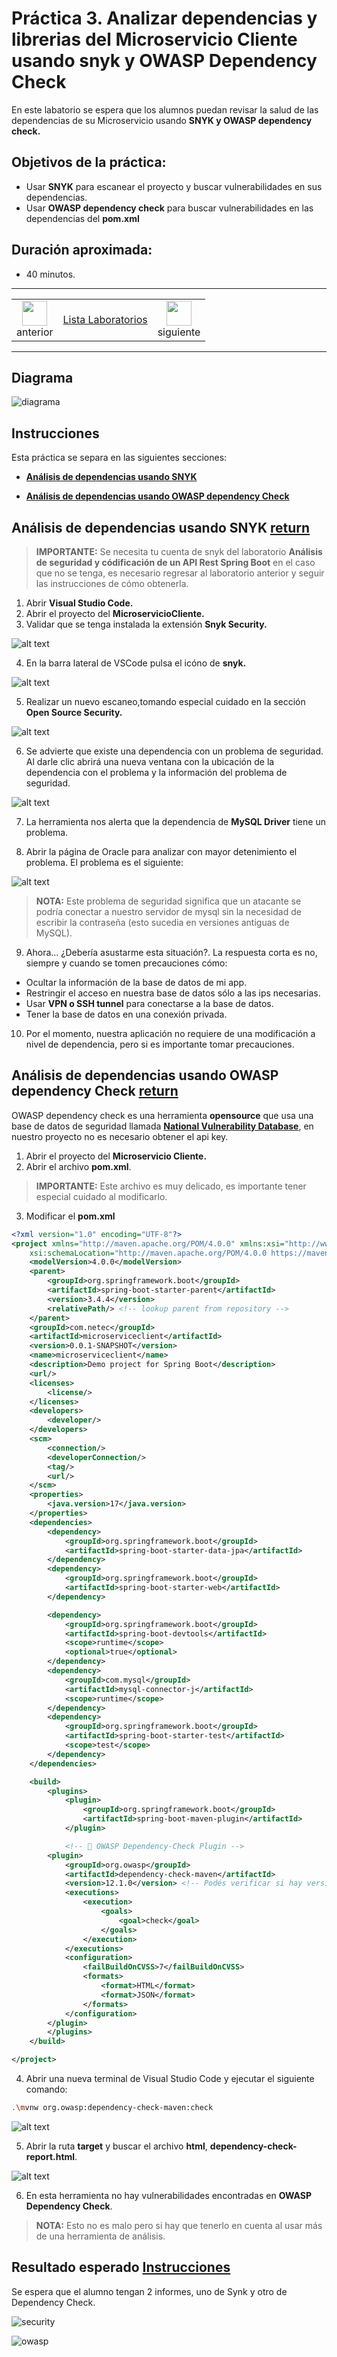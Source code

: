 # Práctica 3. Analizar dependencias y librerias del Microservicio Cliente usando snyk y OWASP Dependency Check  

En este labatorio se espera que los alumnos puedan revisar la salud de las dependencias de su Microservicio usando **SNYK y OWASP dependency check.**

## Objetivos de la práctica:
- Usar **SNYK** para escanear el proyecto y buscar vulnerabilidades en sus dependencias. 
- Usar **OWASP dependency check** para buscar vulnerabilidades en las dependencias del **pom.xml** 

## Duración aproximada:
- 40 minutos.

---

<div style="width: 400px;">
        <table width="50%">
            <tr>
                <td style="text-align: center;">
                    <a href="../Capitulo3/"><img src="../images/anterior.png" width="40px"></a>
                    <br>anterior
                </td>
                <td style="text-align: center;">
                   <a href="../README.md">Lista Laboratorios</a>
                </td>
<td style="text-align: center;">
                    <a href="../Capitulo5/"><img src="../images/siguiente.png" width="40px"></a>
                    <br>siguiente
                </td>
            </tr>
        </table>
</div>

---


## Diagrama

![diagrama](../images/3/diagrama.png)


## Instrucciones
Esta práctica se separa en las siguientes secciones:

- **[Análisis de dependencias usando SNYK](#análisis-de-dependencias-usando-snyk-return)**

- **[Análisis de dependencias usando OWASP dependency Check](#análisis-de-dependencias-usando-owasp-dependency-check-return)**


## Análisis de dependencias usando SNYK [return](#instrucciones)
> **IMPORTANTE:** Se necesita tu cuenta de snyk del laboratorio **Análisis de seguridad y códificación de un API Rest Spring Boot** en el caso que no se tenga, es necesario regresar al laboratorio anterior y seguir las instrucciones de cómo obtenerla. 

1. Abrir **Visual Studio Code.**
2. Abrir el proyecto del **MicroservicioCliente.** 
3. Validar que se tenga instalada la extensión **Snyk Security.** 

![alt text](../images/3/1.png)

4. En la barra lateral de VSCode pulsa el icóno de **snyk.**

![alt text](../images/3/2.png)

5. Realizar un nuevo escaneo,tomando especial cuidado en la sección **Open Source Security.**

![alt text](../images/3/3.png)

6. Se advierte que existe una dependencia con un problema de seguridad. Al darle clic abrirá una nueva ventana con la ubicación de la dependencia con el problema y la información del problema de seguridad. 

![alt text](../images/3/4.png)

7. La herramienta nos alerta que la dependencia de **MySQL Driver** tiene un problema. 

8. Abrir la página de Oracle para analizar con mayor detenimiento el problema. El problema es el siguiente:

![alt text](../images/3/5.png)

> **NOTA:** Este problema de seguridad significa que un atacante se podría conectar a nuestro servidor de mysql sin la necesidad  de escribir la contraseña (esto sucedia en versiones antiguas de MySQL).

9. Ahora... ¿Debería asustarme esta situación?. La respuesta corta es no, siempre y cuando se tomen precauciones cómo:
- Ocultar la información de la base de datos de mi app.
- Restringir el acceso en nuestra base de datos sólo a las ips necesarias. 
- Usar **VPN o SSH tunnel** para conectarse a la base de datos.
- Tener la base de datos en una conexión privada. 

10. Por el momento, nuestra aplicación no requiere de una modificación a nivel de dependencia, pero si es importante tomar precauciones. 


## Análisis de dependencias usando OWASP dependency Check [return](#instrucciones)

OWASP dependency check es una herramienta **opensource** que usa una base de datos de seguridad llamada **[National Vulnerability Database](https://nvd.nist.gov/developers/request-an-api-key)**, en nuestro proyecto no es necesario obtener el api key. 

1. Abrir el proyecto del **Microservicio Cliente.** 
2. Abrir el archivo **pom.xml**.

> **IMPORTANTE:** Este archivo es muy delicado, es importante tener especial cuidado al modificarlo. 

3. Modificar el **pom.xml**

```xml
<?xml version="1.0" encoding="UTF-8"?>
<project xmlns="http://maven.apache.org/POM/4.0.0" xmlns:xsi="http://www.w3.org/2001/XMLSchema-instance"
	xsi:schemaLocation="http://maven.apache.org/POM/4.0.0 https://maven.apache.org/xsd/maven-4.0.0.xsd">
	<modelVersion>4.0.0</modelVersion>
	<parent>
		<groupId>org.springframework.boot</groupId>
		<artifactId>spring-boot-starter-parent</artifactId>
		<version>3.4.4</version>
		<relativePath/> <!-- lookup parent from repository -->
	</parent>
	<groupId>com.netec</groupId>
	<artifactId>microserviceclient</artifactId>
	<version>0.0.1-SNAPSHOT</version>
	<name>microserviceclient</name>
	<description>Demo project for Spring Boot</description>
	<url/>
	<licenses>
		<license/>
	</licenses>
	<developers>
		<developer/>
	</developers>
	<scm>
		<connection/>
		<developerConnection/>
		<tag/>
		<url/>
	</scm>
	<properties>
		<java.version>17</java.version>
	</properties>
	<dependencies>
		<dependency>
			<groupId>org.springframework.boot</groupId>
			<artifactId>spring-boot-starter-data-jpa</artifactId>
		</dependency>
		<dependency>
			<groupId>org.springframework.boot</groupId>
			<artifactId>spring-boot-starter-web</artifactId>
		</dependency>

		<dependency>
			<groupId>org.springframework.boot</groupId>
			<artifactId>spring-boot-devtools</artifactId>
			<scope>runtime</scope>
			<optional>true</optional>
		</dependency>
		<dependency>
			<groupId>com.mysql</groupId>
			<artifactId>mysql-connector-j</artifactId>
			<scope>runtime</scope>
		</dependency>
		<dependency>
			<groupId>org.springframework.boot</groupId>
			<artifactId>spring-boot-starter-test</artifactId>
			<scope>test</scope>
		</dependency>
	</dependencies>

	<build>
		<plugins>
			<plugin>
				<groupId>org.springframework.boot</groupId>
				<artifactId>spring-boot-maven-plugin</artifactId>
			</plugin>

			<!-- 🔐 OWASP Dependency-Check Plugin -->
		<plugin>
			<groupId>org.owasp</groupId>
			<artifactId>dependency-check-maven</artifactId>
			<version>12.1.0</version> <!-- Podés verificar si hay versión más reciente -->
			<executions>
				<execution>
					<goals>
						<goal>check</goal>
					</goals>
				</execution>
			</executions>
			<configuration>
				<failBuildOnCVSS>7</failBuildOnCVSS>
				<formats>
					<format>HTML</format>
					<format>JSON</format>
				</formats>
			</configuration>
		</plugin>
		</plugins>
	</build>

</project>
```

4. Abrir una nueva terminal de Visual Studio Code y ejecutar el siguiente comando: 

```bash
.\mvnw org.owasp:dependency-check-maven:check
```

![alt text](../images/3/6.png)

5. Abrir la ruta **target**  y buscar el archivo **html**, **dependency-check-report.html**.


![alt text](../images/3/7.png)


6. En esta herramienta no hay vulnerabilidades encontradas en **OWASP Dependency Check**. 

> **NOTA:** Esto no es malo pero si hay que tenerlo en cuenta al usar más de una herramienta de análisis.



## Resultado esperado [Instrucciones](#instrucciones)

Se espera que el alumno tengan 2 informes, uno de Synk y otro de Dependency Check.


![security](../images/3/8.png)


![owasp](../images/3/7.png)

